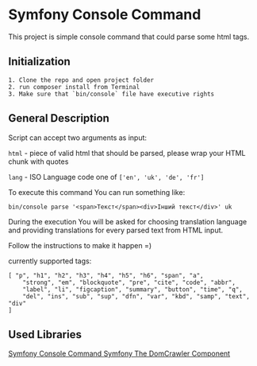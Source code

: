 
# Symfony Console Command

This project is simple console command that could parse some html tags.

## Initialization

```
1. Clone the repo and open project folder
2. run composer install from Terminal
3. Make sure that `bin/console` file have executive rights
```

## General Description

Script can accept two arguments as input:

`html` - piece of valid html that should be parsed, please wrap your HTML chunk with quotes

`lang` - ISO Language code one of `['en', 'uk', 'de', 'fr']`

To execute this command You can run something like:

```
bin/console parse '<span>Текст</span><div>Інший текст</div>' uk
```

During the execution You will be asked for choosing translation language and providing translations for every parsed text from HTML input.

Follow the instructions to make it happen =)

currently supported tags:
```
[ "p", "h1", "h2", "h3", "h4", "h5", "h6", "span", "a",
    "strong", "em", "blockquote", "pre", "cite", "code", "abbr",
    "label", "li", "figcaption", "summary", "button", "time", "q",
    "del", "ins", "sub", "sup", "dfn", "var", "kbd", "samp", "text", "div"
]
```

## Used Libraries

[Symfony Console Command ](https://symfony.com/doc/current/components/console.html)
[Symfony The DomCrawler Component](https://symfony.com/doc/current/components/dom_crawler.html)